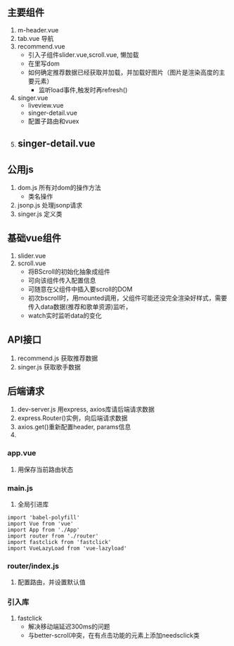 ## 主要组件
1. m-header.vue
2. tab.vue 导航
3. recommend.vue
	- 引入子组件slider.vue,scroll.vue, 懒加载
	- 在<slider>里写dom
	- 如何确定推荐数据已经获取并加载，并加载好图片（图片是渲染高度的主要元素）
		- 监听<img>load事件,触发时再refresh()
4. singer.vue
	- liveview.vue
	- singer-detail.vue
	- 配置子路由和vuex
5. singer-detail.vue
	- 

## 公用js
1. dom.js 所有对dom的操作方法
	- 类名操作
2. jsonp.js 处理jsonp请求
3. singer.js 定义类

## 基础vue组件
1. slider.vue
2. scroll.vue
	- 将BScroll的初始化抽象成组件
	- 可向该组件传入配置信息
	- <slot>可随意在父组件中插入要scroll的DOM
	- 初次bscroll时，用mounted调用，父组件可能还没完全渲染好样式，需要传入data数据(推荐和歌单资源)监听，
	- watch实时监听data的变化

## API接口
1. recommend.js 获取推荐数据
2. singer.js 获取歌手数据

## 后端请求
1. dev-server.js 用express, axios库请后端请求数据
2. express.Router()实例，向后端请求数据
3. axios.get()重新配置header, params信息
4. 

### app.vue
1. 用<keep-alive>保存当前路由状态

### main.js
1. 全局引进库
```
import 'babel-polyfill'
import Vue from 'vue'
import App from './App'
import router from './router'
import fastclick from 'fastclick'
import VueLazyLoad from 'vue-lazyload'
```

### router/index.js
1. 配置路由，并设置默认值

### 引入库
1. fastclick
	- 解决移动端延迟300ms的问题
	- 与better-scroll冲突，在有点击功能的元素上添加needsclick类